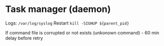 # Task manager (daemon)

Logs: `/var/log/syslog`
Restart `kill -SIGHUP ${parent_pid}`

If command file is corrupted or not exists (unkonown command) - 60 min delay before retry

